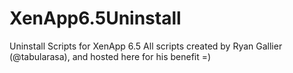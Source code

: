 # XenApp6.5Uninstall
Uninstall Scripts for XenApp 6.5
All scripts created by Ryan Gallier (@tabularasa), and hosted here for his benefit =)
